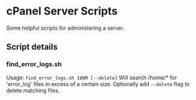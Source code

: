 # cPanel Server Scripts
Some helpful scripts for administering a server.


## Script details
### find_error_logs.sh
Usage: `find_error_logs.sh 100M [--delete]`
Will search /home/* for 'error_log' files in excess of a certain size.
Optionally add `--delete` flag to delete matching files.



